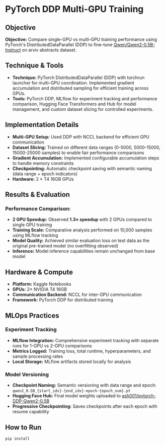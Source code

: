 # PyTorch DDP Multi-GPU Training

## Objective
**Objective:** Compare single-GPU vs multi-GPU training performance using PyTorch's DistributedDataParallel (DDP) to fine-tune [Qwen/Qwen2-0.5B-Instruct](https://huggingface.co/Qwen/Qwen2-0.5B-Instruct) on arxiv abstracts dataset.

## Technique & Tools
* **Technique:** PyTorch DistributedDataParallel (DDP) with torchrun launcher for multi-GPU coordination. Implemented gradient accumulation and distributed sampling for efficient training across GPUs.
* **Tools:** PyTorch DDP, MLflow for experiment tracking and performance comparison, Hugging Face Transformers and Hub for model management, and custom dataset slicing for controlled experiments.

## Implementation Details
* **Multi-GPU Setup:** Used DDP with NCCL backend for efficient GPU communication
* **Dataset Slicing:** Trained on different data ranges (0-5000, 5000-15000, 15000-25000 samples) to enable fair performance comparisons
* **Gradient Accumulation:** Implemented configurable accumulation steps to handle memory constraints
* **Checkpointing:** Automatic checkpoint saving with semantic naming (data range + epoch indicators)
* **Hardware:** 2 × T4 16GB GPUs

## Results & Evaluation
### Performance Comparison:
* **2 GPU Speedup:** Observed **1.3× speedup** with 2 GPUs compared to single GPU training
* **Training Scale:** Comparative analysis performed on 10,000 samples using MLflow tracking
* **Model Quality:** Achieved similar evaluation loss on test data as the original pre-trained model (no overfitting observed)
* **Inference:** Model inference capabilities remain unchanged from base model

## Hardware & Compute
- **Platform:** Kaggle Notebooks
- **GPUs:** 2× NVIDIA T4 16GB 
- **Communication Backend:** NCCL for inter-GPU communication
- **Framework:** PyTorch DDP for distributed training

## MLOps Practices
### Experiment Tracking
- **MLflow Integration:** Comprehensive experiment tracking with separate runs for 1-GPU vs 2-GPU comparisons
- **Metrics Logged:** Training loss, total runtime, hyperparameters, and sample processing rates
- **Local Storage:** MLflow artifacts stored locally for analysis

### Model Versioning
- **Checkpoint Naming:** Semantic versioning with data range and epoch: `qwen2_0.5B_{start_idx}-{end_idx}-epoch-{epoch_num}.pt`
- **Hugging Face Hub:** Final model weights uploaded to [ash001/pytorch-DDP-Qwen2-0.5B](https://huggingface.co/ash001/pytorch-DDP-Qwen2-0.5B/tree/main)
- **Progressive Checkpointing:** Saves checkpoints after each epoch with resume capability

## How to Run
```
pip install
```









